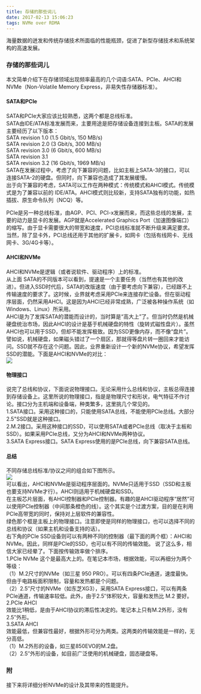 ```yaml
---
title: 存储的那些词儿  
date: 2017-02-13 15:06:23
tags: NVMe over RDMA
---
```

海量数据的迸发和传统存储技术所面临的性能瓶颈，促进了新型存储技术和系统架构的高速发展。
<!--more-->
### 存储的那些词儿
本文简单介绍下在存储领域出现频率最高的几个词语:SATA、PCIe、AHCI和NVMe（Non-Volatile Memory Express，非易失性存储器标准）。
#### SATA和PCIe
SATA和PCIe大家应该比较熟悉，这两个都是总线标准。    
SATA由IDE/ATA标准发展而来，主要用途是把存储设备连接到主板。SATA的发展主要经历了以下版本：     
SATA revision 1.0 (1.5 Gbit/s, 150 MB/s)    
SATA revision 2.0 (3 Gbit/s, 300 MB/s)    
SATA revision 3.0 (6 Gbit/s, 600 MB/s)    
SATA revision 3.1    
SATA revision 3.2 (16 Gbit/s, 1969 MB/s)    
SATA在发展过程中，考虑了向下兼容的问题，比如主板上SATA-3的接口，可以连接SATA-2的硬盘。但同时，向下兼容也造成了其发展缓慢。   
出于向下兼容的考虑，SATA可以工作在两种模式：传统模式和AHCI模式。传统模式是为了兼容以前的 IDE/ATA。AHCI模式则比较新，支持SATA独有的功能，如热插拔、原生命令队列（NCQ）等。      

PCIe是另一种总线标准，由AGP、PCI、PCI-x发展而来，而这些总线的发展，主要的动力是显卡的发展。AGP就是Accelerated Graphics Port（加速图像端口）的缩写。由于显卡需要很大的带宽和速度，PCI总线标准就不断升级来满足要求。当然，除了显卡外，PCI总线还用于其他的扩展卡，如网卡（包括有线网卡、无线网卡、3G/4G卡等）。  
#### AHCI和NVMe    
AHCI和NVMe是逻辑（或者说软件、驱动程序）上的标准。         
从上面 SATA的不同版本可以看到，提速是一个主要任务（当然也有其他的改进）。但进入SSD时代后，SATA的改版速度（由于要考虑向下兼容），已经跟不上传输速度的要求了。这时候，业界就考虑采用PCIe来连接存贮设备。但在驱动程序层面，仍然采用AHCI。这是因为AHCI已经非常成熟，广泛被各种操作系统（如Windows、Linux）所采用。   
AHCI是为了发挥SATA的潜能而设计的，当时算是“高大上”了。但当时仍然是机械硬盘统治市场，因此AHCI的设计是基于机械硬盘的特性（旋转式磁性盘片）。虽然AHCI也可以用于SSD，但却不能发挥极致。因为SSD更像内存，而不像“盘片”。譬如说，机械硬盘，如果磁头错过了一个扇区，那就得等盘片转一圈回来才能访问。SSD就不存在这个问题。因此，业界重新设计一个新的NVMe协议，希望发挥 SSD的潜能。下面是AHCI和NVMe的对比：   
![](http://i.imgur.com/4uOqsG8.png)   
#### 物理接口
说完了总线和协议，下面说说物理接口。无论采用什么总线和协议，主板总得连接到存储设备上。这里所说的物理接口，指是是物理尺寸和形状，电气特征不作讨论。接口分为主机端和设备端，种类繁多，这里挑几个常见的。      
1.SATA接口。采用这种接口的，只能使用SATA总线，不能使用PCIe总线。大部分2.5"SSD就是这种接口。     
2.M.2接口。采用这种接口的SSD，可以使用SATA或者PCIe总线（取决于主板和SSD）。如果采用PCIe总线，又分为AHCI和NVMe两种协议。  
3.SATA Express接口。SATA Express使用的是PCIe总线，向下兼容SATA总线。

#### 总结   
不同存储总线标准/协议之间的组合如下图所示。      
![](http://i.imgur.com/J22ZZLp.png)   
可以看出，AHCI和NVMe是驱动程序层面的。NVMe只适用于SSD（SSD和主板也要支持NVMe才行）。AHCI则适用于机械硬盘和SSD。      
在主板芯片层面，有AHCI控制器和PCIe控制器。有趣的是AHCI驱动程序“居然”可以使用PCIe控制器（中间那条橙色的线）。这个其实是个过渡方案，目的是在利用PCIe高带宽的同时，保持对上层软件的兼容性。    
绿色那个框是主板上的物理接口。注意即使是同样的物理接口，也可以选择不同的总线和协议（如果主机和设备支持的话）。    
右下角的PCIe SSD设备则可以有两种不同的控制器（最下面的两个框）：AHCI和NVMe。因此，同样是PCIe的SSD，也可以有不同的传输效能。
说了这么多，相信大家已经晕了。下面按传输效率做个排序。    
1.PCIe NVMe
这个是最高大上的。在笔记本市场，根据效能，可以再细分为两个等级：     
（1）M.2尺寸的NVMe（如三星 950 PRO）。可以有四条PCIe通道，速度最快。但由于电路板面积限制，容量和发热都是个问题。    
（2）2.5″尺寸的NVMe（如东芝XG3），采用SATA Express接口，可以有两条PCIe通道，传输速率较低。此外，由于2.5″体积较大，容量和发热比 M.2 要好。    
2.PCIe AHCI    
效能比1稍低，是由于AHCI协议的滞后性决定的。笔记本上只有M.2外形，没有2.5″外形。   
3.SATA AHCI    
效能最低，但兼容性最好，根据外形可分为两类。这两类的传输效能是一样的，无分高低。    
（1）M.2外形的设备，如三星850EVO的M.2盘。    
（2）2.5″外形的设备，如目前广泛使用的机械硬盘，固态硬盘等。

### 附
接下来将详细分析NVMe的设计及其带来的性能提升。   

